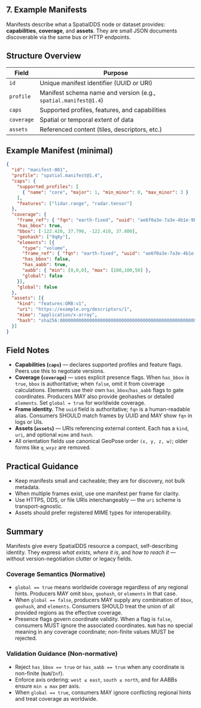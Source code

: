## 7. Example Manifests

Manifests describe what a SpatialDDS node or dataset provides: **capabilities**, **coverage**, and **assets**. They are small JSON documents discoverable via the same bus or HTTP endpoints.

## Structure Overview
| Field | Purpose |
|-------|----------|
| `id` | Unique manifest identifier (UUID or URI) |
| `profile` | Manifest schema name and version (e.g., `spatial.manifest@1.4`) |
| `caps` | Supported profiles, features, and capabilities |
| `coverage` | Spatial or temporal extent of data |
| `assets` | Referenced content (tiles, descriptors, etc.) |

## Example Manifest (minimal)
```json
{
  "id": "manifest-001",
  "profile": "spatial.manifest@1.4",
  "caps": {
    "supported_profiles": [
      { "name": "core", "major": 1, "min_minor": 0, "max_minor": 3 }
    ],
    "features": ["lidar.range", "radar.tensor"]
  },
  "coverage": {
    "frame_ref": { "fqn": "earth-fixed", "uuid": "ae6f0a3e-7a3e-4b1e-9b1f-0e9f1b7c1a10" },
    "has_bbox": true,
    "bbox": [-122.420, 37.790, -122.410, 37.800],
    "geohash": ["9q8y"],
    "elements": [{
      "type": "volume",
      "frame_ref": { "fqn": "earth-fixed", "uuid": "ae6f0a3e-7a3e-4b1e-9b1f-0e9f1b7c1a10" },
      "has_bbox": false,
      "has_aabb": true,
      "aabb": { "min": [0,0,0], "max": [100,100,50] },
      "global": false
    }],
    "global": false
  },
  "assets": [{
    "kind": "features:ORB:v1",
    "uri": "https://example.org/descriptors/1",
    "mime": "application/x-array",
    "hash": "sha256:0000000000000000000000000000000000000000000000000000000000000000"
  }]
}
```

## Field Notes
* **Capabilities (`caps`)** — declares supported profiles and feature flags. Peers use this to negotiate versions.  
* **Coverage (`coverage`)** — uses explicit presence flags. When `has_bbox` is `true`, `bbox` is authoritative; when `false`, omit it from coverage calculations. Elements use their own `has_bbox`/`has_aabb` flags to gate coordinates. Producers MAY also provide geohashes or detailed `elements`. Set `global = true` for worldwide coverage.
* **Frame identity.** The `uuid` field is authoritative; `fqn` is a human-readable alias. Consumers SHOULD match frames by UUID and MAY show `fqn` in logs or UIs.
* **Assets (`assets`)** — URIs referencing external content. Each has a `kind`, `uri`, and optional `mime` and `hash`.  
* All orientation fields use canonical GeoPose order `(x, y, z, w)`; older forms like `q_wxyz` are removed.  

## Practical Guidance
* Keep manifests small and cacheable; they are for discovery, not bulk metadata.  
* When multiple frames exist, use one manifest per frame for clarity.  
* Use HTTPS, DDS, or file URIs interchangeably — the `uri` scheme is transport-agnostic.  
* Assets should prefer registered MIME types for interoperability.

## Summary
Manifests give every SpatialDDS resource a compact, self-describing identity. They express *what exists*, *where it is*, and *how to reach it* — without version-negotiation clutter or legacy fields.
### Coverage Semantics (Normative)

* `global == true` means worldwide coverage regardless of any regional hints. Producers MAY omit `bbox`, `geohash`, or `elements` in that case.
* When `global == false`, producers MAY supply any combination of `bbox`, `geohash`, and `elements`. Consumers SHOULD treat the union of all provided regions as the effective coverage.
* Presence flags govern coordinate validity. When a flag is `false`, consumers MUST ignore the associated coordinates. `NaN` has no special meaning in any coverage coordinate; non-finite values MUST be rejected.

### Validation Guidance (Non-normative)

* Reject `has_bbox == true` or `has_aabb == true` when any coordinate is non-finite (`NaN`/`Inf`).
* Enforce axis ordering: `west ≤ east`, `south ≤ north`, and for AABBs ensure `min ≤ max` per axis.
* When `global == true`, consumers MAY ignore conflicting regional hints and treat coverage as worldwide.

